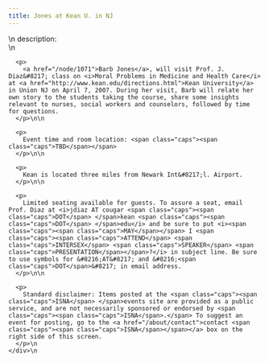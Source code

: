 ```yaml
---
title: Jones at Kean U. in NJ
---
```


<div class="flexinode-body flexinode-2">
  <div class="flexinode-textarea-1">
    <div class="form-item">
      \n <label>description:</label><br /> \n 
      
      <p>
        <a href="/node/1071">Barb Jones</a>, will visit Prof. J. Diaz&#8217; class on <i>Moral Problems in Medicine and Health Care</i> at <a href="http://www.kean.edu/directions.html">Kean University</a> in Union NJ on April 7, 2007. During her visit, Barb will relate her own story to the students taking the course, share some insights relevant to nurses, social workers and counselors, followed by time for questions.
      </p>\n\n
      
      <p>
        Event time and room location: <span class="caps"><span class="caps">TBD</span></span>
      </p>\n\n
      
      <p>
        Kean is located three miles from Newark Int&#8217;l. Airport.
      </p>\n\n
      
      <p>
        Limited seating available for guests. To assure a seat, email Prof. Diaz at <i>jdiaz AT cougar <span class="caps"><span class="caps">DOT</span> </span>kean <span class="caps"><span class="caps">DOT</span> </span>edu</i> and be sure to put <i><span class="caps"><span class="caps">MAY</span></span> I <span class="caps"><span class="caps">ATTEND</span> <span class="caps">INTERSEX</span> <span class="caps">SPEAKER</span> <span class="caps">PRESENTATION</span></span>?</i> in subject line. Be sure to use symbols for &#8216;AT&#8217; and &#8216;<span class="caps">DOT</span>&#8217; in email address.
      </p>\n\n
      
      <p>
        Standard disclaimer: Items posted at the <span class="caps"><span class="caps">ISNA</span> </span>events site are provided as a public service, and are not necessarily sponsored or endorsed by <span class="caps"><span class="caps">ISNA</span>.</span> To suggest an event for posting, go to the <a href="/about/contact">contact <span class="caps"><span class="caps">ISNA</span></span></a> box on the right side of this screen.
      </p>\n
    </div>\n
  </div>
</div>